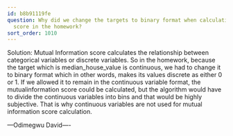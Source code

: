 ```yaml
---
id: b8b91119fe
question: Why did we change the targets to binary format when calculating mutual information
  score in the homework?
sort_order: 1010
---
```


Solution: Mutual Information score calculates the relationship between categorical variables or discrete variables. So in the homework, because the target which is median_house_value is continuous, we had to change it to binary format which in other words, makes its values discrete as either 0 or 1. If we allowed it to remain in the continuous variable format, the mutualinformation score could be calculated, but the algorithm would have to divide the continuous variables into bins and that would be highly subjective. That is why continuous variables are not used for mutual information score calculation.

—Odimegwu David—-

